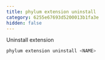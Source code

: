```yaml
---
title: phylum extension uninstall
category: 6255e67693d5200013b1fa3e
hidden: false
---
```


Uninstall extension

```sh
phylum extension uninstall <NAME>
```
